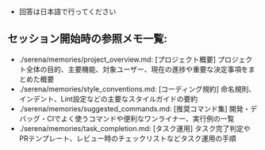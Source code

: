 - 回答は日本語で行ってください

## セッション開始時の参照メモ一覧:
- ./serena/memories/project_overview.md: [プロジェクト概要] プロジェクト全体の目的、主要機能、対象ユーザー、現在の進捗や重要な決定事項をまとめた概要
- ./serena/memories/style_conventions.md: [コーディング規約] 命名規則、インデント、Lint設定などの主要なスタイルガイドの要約
- ./serena/memories/suggested_commands.md: [推奨コマンド集] 開発・デバッグ・CIでよく使うコマンドや便利なワンライナー、実行例の一覧
- ./serena/memories/task_completion.md: [タスク運用] タスク完了判定やPRテンプレート、レビュー時のチェックリストなどタスク運用の手順

